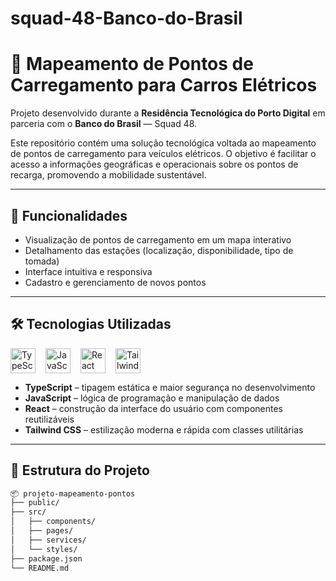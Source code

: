 # squad-48-Banco-do-Brasil

# 🔌 Mapeamento de Pontos de Carregamento para Carros Elétricos

Projeto desenvolvido durante a **Residência Tecnológica do Porto Digital** em parceria com o **Banco do Brasil** — Squad 48.

Este repositório contém uma solução tecnológica voltada ao mapeamento de pontos de carregamento para veículos elétricos. O objetivo é facilitar o acesso a informações geográficas e operacionais sobre os pontos de recarga, promovendo a mobilidade sustentável.

---

## 🚀 Funcionalidades

- Visualização de pontos de carregamento em um mapa interativo
- Detalhamento das estações (localização, disponibilidade, tipo de tomada)
- Interface intuitiva e responsiva
- Cadastro e gerenciamento de novos pontos

---

## 🛠️ Tecnologias Utilizadas

<div style="display: flex; align-items: center; gap: 16px;">
  <img src="https://cdn.jsdelivr.net/gh/devicons/devicon/icons/typescript/typescript-original.svg" width="40" alt="TypeScript"/>
  <img src="https://cdn.jsdelivr.net/gh/devicons/devicon/icons/javascript/javascript-original.svg" width="40" alt="JavaScript"/>
  <img src="https://cdn.jsdelivr.net/gh/devicons/devicon/icons/react/react-original.svg" width="40" alt="React"/>
  <img src="https://cdn.jsdelivr.net/gh/devicons/devicon/icons/tailwindcss/tailwindcss-plain.svg" width="40" alt="Tailwind CSS"/>
</div>

- **TypeScript** – tipagem estática e maior segurança no desenvolvimento
- **JavaScript** – lógica de programação e manipulação de dados
- **React** – construção da interface do usuário com componentes reutilizáveis
- **Tailwind CSS** – estilização moderna e rápida com classes utilitárias

---

## 📁 Estrutura do Projeto

```bash
📦 projeto-mapeamento-pontos
├── public/
├── src/
│   ├── components/
│   ├── pages/
│   ├── services/
│   └── styles/
├── package.json
└── README.md
